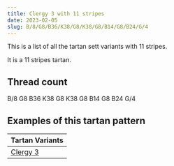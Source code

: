 ```yaml
---
title: Clergy 3 with 11 stripes
date: 2023-02-05
slug: B/8/G8/B36/K38/G8/K38/G8/B14/G8/B24/G/4
---
```

This is a list of all the tartan sett variants with 11 stripes.

It is a 11 stripes tartan.


## Thread count
B/8 G8 B36 K38 G8 K38 G8 B14 G8 B24 G/4

## Examples of this tartan pattern

| Tartan Variants |
|---------------|
| [Clergy 3](/variants/b/8/g8/b36/k38/g8/k38/g8/b14/g8/b24/g/4-b304080-g008000-k000000)||
